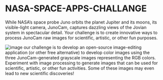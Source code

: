 # NASA-SPACE-APPS-CHALLANGE
While NASA’s space probe Juno orbits the planet Jupiter and its moons, its visible-light camera, JunoCam, captures dazzling views of the Jovian system in spectacular detail. Your challenge is to create innovative ways to process JunoCam raw images for scientific, artistic, or other fun purposes.

![image](https://user-images.githubusercontent.com/72542171/193439593-c09f6aa6-5b35-4254-bb65-9cfe0ea4b39d.png)  our challenge is to develop an open-source image-editing application (or other free alternative) to develop color images using the three JunoCam-generated grayscale images representing the RGB colors. Experiment with image processing to generate images that can be used for scientific, artistic, or other fun activities. Some of these images may even lead to new scientific discoveries!


